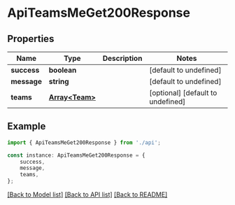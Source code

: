 # ApiTeamsMeGet200Response


## Properties

Name | Type | Description | Notes
------------ | ------------- | ------------- | -------------
**success** | **boolean** |  | [default to undefined]
**message** | **string** |  | [default to undefined]
**teams** | [**Array&lt;Team&gt;**](Team.md) |  | [optional] [default to undefined]

## Example

```typescript
import { ApiTeamsMeGet200Response } from './api';

const instance: ApiTeamsMeGet200Response = {
    success,
    message,
    teams,
};
```

[[Back to Model list]](../README.md#documentation-for-models) [[Back to API list]](../README.md#documentation-for-api-endpoints) [[Back to README]](../README.md)
